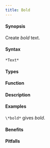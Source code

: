 ```yaml
---
title: Bold
---
```


#### Synopsis

Create *bold* text.

#### Syntax

``````
*Text*
``````

#### Types

#### Function

#### Description

#### Examples

`\*bold*` gives *bold*.

#### Benefits

#### Pitfalls


